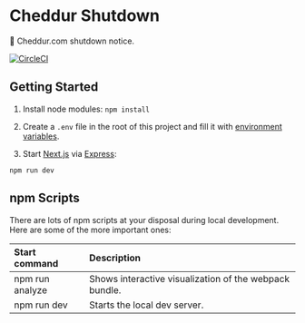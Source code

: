 # Cheddur Shutdown

📣 Cheddur.com shutdown notice.

[![CircleCI](https://circleci.com/gh/joncursi/cheddur-shutdown.svg?style=shield)](https://circleci.com/gh/joncursi/cheddur-shutdown)

## Getting Started

1. Install node modules: `npm install`

2. Create a `.env` file in the root of this project and fill it with
[environment variables](https://github.com/joncursi/cheddur-shutdown/blob/master/.env.example).

3. Start [Next.js](https://nextjs.org/) via [Express](https://expressjs.com/):

  ```shell
  npm run dev
  ```

## npm Scripts

There are lots of npm scripts at your disposal during local development.
Here are some of the more important ones:

| Start command          | Description                                            |
|:---------------------- |:------------------------------------------------------ |
| npm run analyze        | Shows interactive visualization of the webpack bundle. |
| npm run dev            | Starts the local dev server.                           |
